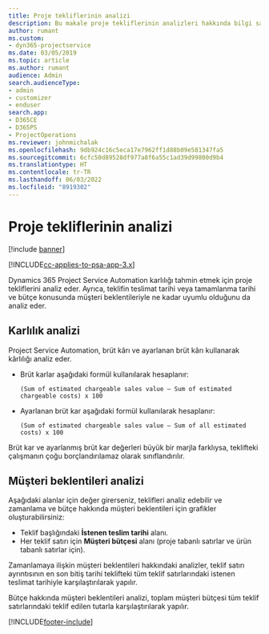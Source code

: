 ```yaml
---
title: Proje tekliflerinin analizi
description: Bu makale proje tekliflerinin analizleri hakkında bilgi sağlar.
author: rumant
ms.custom:
- dyn365-projectservice
ms.date: 03/05/2019
ms.topic: article
ms.author: rumant
audience: Admin
search.audienceType:
- admin
- customizer
- enduser
search.app:
- D365CE
- D365PS
- ProjectOperations
ms.reviewer: johnmichalak
ms.openlocfilehash: 9db924c16c5eca17e7962ff1d88b09e581347fa5
ms.sourcegitcommit: 6cfc50d89528df977a8f6a55c1ad39d99800d9b4
ms.translationtype: HT
ms.contentlocale: tr-TR
ms.lasthandoff: 06/03/2022
ms.locfileid: "8919302"
---
```

# <a name="analysis-of-project-quotes"></a>Proje tekliflerinin analizi

[!include [banner](../includes/psa-now-project-operations.md)]

[!INCLUDE[cc-applies-to-psa-app-3.x](../includes/cc-applies-to-psa-app-3x.md)]

Dynamics 365 Project Service Automation karlılığı tahmin etmek için proje tekliflerini analiz eder. Ayrıca, teklifin teslimat tarihi veya tamamlanma tarihi ve bütçe konusunda müşteri beklentileriyle ne kadar uyumlu olduğunu da analiz eder.

## <a name="profitability-analysis"></a>Karlılık analizi

Project Service Automation, brüt kârı ve ayarlanan brüt kârı kullanarak kârlılığı analiz eder.

- Brüt karlar aşağıdaki formül kullanılarak hesaplanır:

  `
    (Sum of estimated chargeable sales value – Sum of estimated chargeable costs) x 100
  `
- Ayarlanan brüt kar aşağıdaki formül kullanılarak hesaplanır:

  `
    (Sum of estimated chargeable sales value – Sum of all estimated costs) x 100
  `

Brüt kar ve ayarlanmış brüt kar değerleri büyük bir marjla farklıysa, teklifteki çalışmanın çoğu borçlandırılamaz olarak sınıflandırılır.

## <a name="analysis-of-customer-expectations"></a>Müşteri beklentileri analizi

Aşağıdaki alanlar için değer girerseniz, teklifleri analiz edebilir ve zamanlama ve bütçe hakkında müşteri beklentileri için grafikler oluşturabilirsiniz:

- Teklif başlığındaki **İstenen teslim tarihi** alanı.
- Her teklif satırı için **Müşteri bütçesi** alanı (proje tabanlı satırlar ve ürün tabanlı satırlar için).

Zamanlamaya ilişkin müşteri beklentileri hakkındaki analizler, teklif satırı ayrıntısının en son bitiş tarihi teklifteki tüm teklif satırlarındaki istenen teslimat tarihiyle karşılaştırılarak yapılır.

Bütçe hakkında müşteri beklentileri analizi, toplam müşteri bütçesi tüm teklif satırlarındaki teklif edilen tutarla karşılaştırılarak yapılır.


[!INCLUDE[footer-include](../includes/footer-banner.md)]
